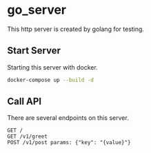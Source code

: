 # go_server

This http server is created by golang for testing.

## Start Server

Starting this server with docker.

```bash
docker-compose up --build -d
```

## Call API

There are several endpoints on this server.

```
GET /
GET /v1/greet
POST /v1/post params: {"key": "{value}"}
```
